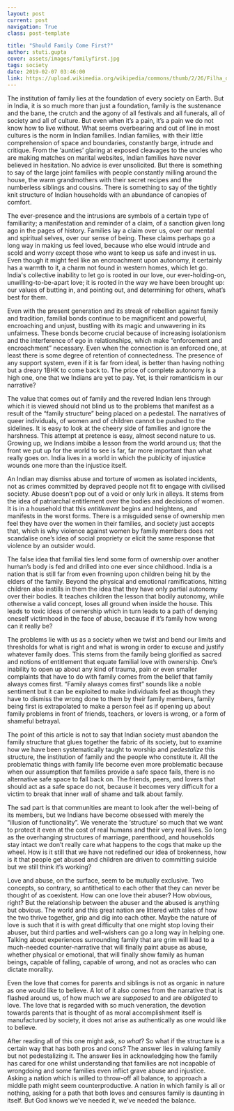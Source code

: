 ```yaml
---
layout: post
current: post
navigation: True
class: post-template

title: "Should Family Come First?"
author: stuti.gupta
cover: assets/images/familyfirst.jpg
tags: society
date: 2019-02-07 03:46:00
link: https://upload.wikimedia.org/wikipedia/commons/thumb/2/26/Filha_d%C3%A1_um_beijo_no_rosto_do_pai.jpg/1024px-Filha_d%C3%A1_um_beijo_no_rosto_do_pai.jpg
---
```


The institution of family lies at the foundation of every society on Earth. But in India, it is so much more than just a foundation, family is the sustenance and the bane, the crutch and the agony of all festivals and all funerals, all of society and all of culture. But even when it’s a pain, it’s a pain we do not know how to live without. What seems overbearing and out of line in most cultures is the norm in Indian families. Indian families, with their little comprehension of space and boundaries, constantly barge, intrude and critique. From the ‘aunties’ glaring at exposed cleavages to the uncles who are making matches on marital websites, Indian families have never believed in hesitation. No advice is ever unsolicited. But there is something to say of the large joint families with people constantly milling around the house, the warm grandmothers with their secret recipes and the numberless siblings and cousins. There is something to say of the tightly knit structure of Indian households with an abundance of canopies of comfort.

The ever-presence and the intrusions are symbols of a certain type of familiarity; a manifestation and reminder of a claim, of a sanction given long ago in the pages of history. Families lay a claim over us, over our mental and spiritual selves, over our sense of being. These claims perhaps go a long way in making us feel loved, because who else would intrude and scold and worry except those who want to keep us safe and invest in us. Even though it might feel like an encroachment upon autonomy, it certainly has a warmth to it, a charm not found in western homes, which let go. India's collective inability to let go is rooted in our love, our ever-holding-on, unwilling-to-be-apart love; it is rooted in the way we have been brought up: our values of butting in, and pointing out, and determining for others, what’s best for them.

Even with the present generation and its streak of rebellion against family and tradition, familial bonds continue to be magnificent and powerful, encroaching and unjust, bustling with its magic and unwavering in its unfairness. These bonds become crucial because of increasing isolationism and the interference of ego in relationships, which make “enforcement and encroachment” necessary. Even when the connection is an enforced one, at least there is some degree of retention of connectedness. The presence of any support system, even if it is far from ideal, is better than having nothing but a dreary 1BHK to come back to. The price of complete autonomy is a high one, one that we Indians are yet to pay. Yet, is their romanticism in our narrative?

The value that comes out of family and the revered Indian lens through which it is viewed should not blind us to the problems that manifest as a result of the “family structure” being placed on a pedestal. The narratives of queer individuals, of women and of children cannot be pushed to the sidelines. It is easy to look at the cheery side of families and ignore the harshness. This attempt at pretence is easy, almost second nature to us. Growing up, we Indians imbibe a lesson from the world around us; that the front we put up for the world to see is far, far more important than what really goes on. India lives in a world in which the publicity of injustice wounds one more than the injustice itself.

An Indian may dismiss abuse and torture of women as isolated incidents, not as crimes committed by depraved people not fit to engage with civilised society. Abuse doesn’t pop out of a void or only lurk in alleys. It stems from the idea of patriarchal entitlement over the bodies and decisions of women. It is in a household that this *entitlement* begins and heightens, and manifests in the worst forms. There is a misguided sense of ownership men feel they have over the women in their families, and society just accepts that, which is why violence against women by family members does not scandalise one’s idea of social propriety or elicit the same response that violence by an outsider would.

The false idea that familial ties lend some form of ownership over another human’s body is fed and drilled into one ever since childhood. India is a nation that is still far from even frowning upon children being hit by the elders of the family. Beyond the physical and emotional ramifications, hitting children also instills in them the idea that they have only partial autonomy over their bodies. It teaches children the lesson that bodily autonomy, while otherwise a valid concept, loses all ground when inside the house. This leads to toxic ideas of ownership which in turn leads to a path of denying oneself victimhood in the face of abuse, because if it’s family how wrong can it really be?

The problems lie with us as a society when we twist and bend our limits and thresholds for what is right and what is wrong in order to excuse and justify whatever family does. This stems from the family being glorified as sacred and notions of entitlement that equate familial love with ownership. One’s inability to open up about any kind of trauma, pain or even smaller complaints that have to do with family comes from the belief that family always comes first. “Family always comes first” sounds like a noble sentiment but it can be exploited to make individuals feel as though they have to dismiss the wrong done to them by their family members, family being first is extrapolated to make a person feel as if opening up about family problems in front of friends, teachers, or lovers is wrong, or a form of shameful betrayal.

The point of this article is not to say that Indian society must abandon the family structure that glues together the fabric of its society, but to examine how we have been systematically taught to worship and <i>pedestalize</i> this structure, the institution of family and the people who constitute it. All the problematic things with family life become even more problematic because when our assumption that families provide a safe space fails, there is no alternative safe space to fall back on. The friends, peers, and lovers that should act as a safe space do not, because it becomes very difficult for a victim to break that inner wall of shame and talk about family.

The sad part is that communities are meant to look after the well-being of its members, but we Indians have become obsessed with merely the “illusion of functionality”. We venerate the ‘structure’ so much that we want to protect it even at the cost of real humans and their very real lives. So long as the overhanging structures of marriage, parenthood, and households stay intact we don’t really care what happens to the cogs that make up the wheel. How is it still that we have not redefined our idea of brokenness, how is it that people get abused and children are driven to committing suicide but we still think it’s working?

Love and abuse, on the surface, seem to be mutually exclusive. Two concepts, so contrary, so antithetical to each other that they can never be thought of as coexistent. How can one love their abuser? How obvious, right? But the relationship between the abuser and the abused is anything but obvious. The world and this great nation are littered with tales of how the two thrive together, grip and dig into each other. Maybe the nature of love is such that it is with great difficulty that one might stop loving their abuser, but third parties and well-wishers can go a long way in helping one. Talking about experiences surrounding family that are grim will lead to a much-needed counter-narrative that will finally paint abuse as abuse, whether physical or emotional, that will finally show family as human beings, capable of falling, capable of wrong, and not as oracles who can dictate morality.

Even the love that comes for parents and siblings is not as organic in nature as one would like to believe. A lot of it also comes from the narrative that is flashed around us, of how much we are <i>supposed</i> to and are <i>obligated</i> to love. The love that is regarded with so much veneration, the devotion towards parents that is thought of as moral accomplishment itself is manufactured by society, it does not arise as authentically as one would like to believe.

After reading all of this one might ask, <i>so what</i>? So what if the structure is a certain way that has both pros and cons? The answer lies in valuing family but not pedestalizing it. The answer lies in acknowledging how the family has cared for one whilst understanding that families are not incapable of wrongdoing and some families even inflict grave abuse and injustice. Asking a nation which is willed to throw-off all balance, to approach a middle path might seem counterproductive. A nation in which family is all or nothing, asking for a path that both loves and censures family is daunting in itself. But God knows we’ve needed it, we’ve needed the balance.
